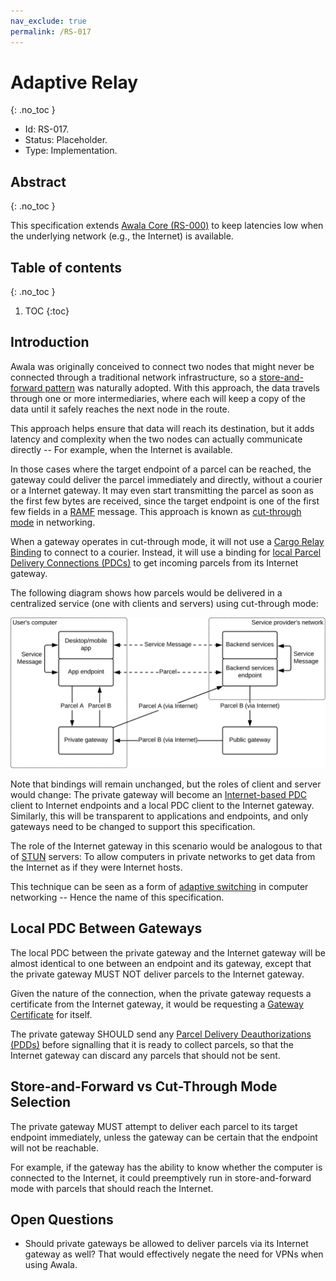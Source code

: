 ```yaml
---
nav_exclude: true
permalink: /RS-017
---
```

# Adaptive Relay
{: .no_toc }

- Id: RS-017.
- Status: Placeholder.
- Type: Implementation.

## Abstract
{: .no_toc }

This specification extends [Awala Core (RS-000)](rs000-core.md) to keep latencies low when the underlying network (e.g., the Internet) is available.

## Table of contents
{: .no_toc }

1. TOC
{:toc}

## Introduction

Awala was originally conceived to connect two nodes that might never be connected through a traditional network infrastructure, so a [store-and-forward pattern](https://en.wikipedia.org/wiki/Store_and_forward) was naturally adopted. With this approach, the data travels through one or more intermediaries, where each will keep a copy of the data until it safely reaches the next node in the route.

This approach helps ensure that data will reach its destination, but it adds latency and complexity when the two nodes can actually communicate directly -- For example, when the Internet is available.

In those cases where the target endpoint of a parcel can be reached, the gateway could deliver the parcel immediately and directly, without a courier or a Internet gateway. It may even start transmitting the parcel as soon as the first few bytes are received, since the target endpoint is one of the first few fields in a [RAMF](rs001-ramf.md) message. This approach is known as [cut-through mode](https://en.wikipedia.org/wiki/Cut-through_switching) in networking.

When a gateway operates in cut-through mode, it will not use a [Cargo Relay Binding](rs000-core.md#cargo-relay-binding) to connect to a courier. Instead, it will use a binding for [local Parcel Delivery Connections (PDCs)](rs000-core.md#internal-pdc) to get incoming parcels from its Internet gateway. 

The following diagram shows how parcels would be delivered in a centralized service (one with clients and servers) using cut-through mode:

![](diagrams/rs017/cut-through-mode.svg)

Note that bindings will remain unchanged, but the roles of client and server would change: The private gateway will become an [Internet-based PDC](rs000-core.md#external-pdc) client to Internet endpoints and a local PDC client to the Internet gateway. Similarly, this will be transparent to applications and endpoints, and only gateways need to be changed to support this specification.

The role of the Internet gateway in this scenario would be analogous to that of [STUN](https://en.wikipedia.org/wiki/STUN) servers: To allow computers in private networks to get data from the Internet as if they were Internet hosts.

This technique can be seen as a form of [adaptive switching](https://en.wikipedia.org/wiki/Adaptive_switching) in computer networking -- Hence the name of this specification.

## Local PDC Between Gateways

The local PDC between the private gateway and the Internet gateway will be almost identical to one between an endpoint and its gateway, except that the private gateway MUST NOT deliver parcels to the Internet gateway.

Given the nature of the connection, when the private gateway requests a certificate from the Internet gateway, it would be requesting a [Gateway Certificate](rs002-pki.md#gateway-certificate) for itself.

The private gateway SHOULD send any [Parcel Delivery Deauthorizations (PDDs)](rs000-core.md#pdd) before signalling that it is ready to collect parcels, so that the Internet gateway can discard any parcels that should not be sent.

## Store-and-Forward vs Cut-Through Mode Selection

The private gateway MUST attempt to deliver each parcel to its target endpoint immediately, unless the gateway can be certain that the endpoint will not be reachable.

For example, if the gateway has the ability to know whether the computer is connected to the Internet, it could preemptively run in store-and-forward mode with parcels that should reach the Internet.

## Open Questions

- Should private gateways be allowed to deliver parcels via its Internet gateway as well? That would effectively negate the need for VPNs when using Awala.
